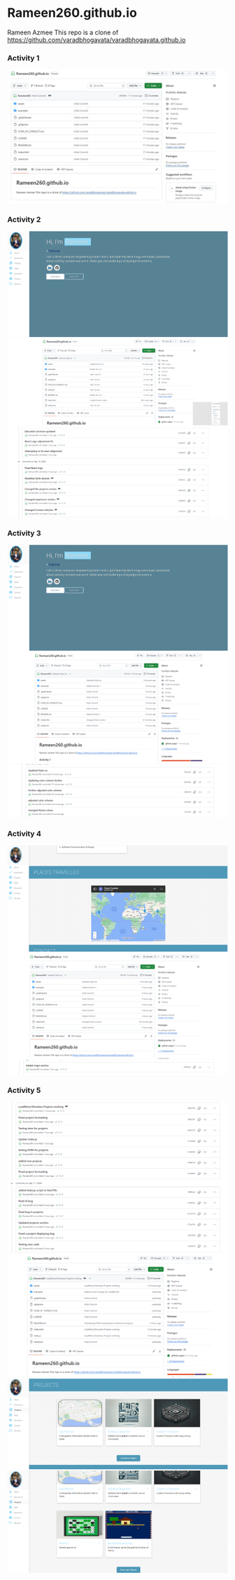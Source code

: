 # Rameen260.github.io
Rameen Azmee
This repo is a clone of https://github.com/varadbhogayata/varadbhogayata.github.io 

### Activity 1
<img src="examples/Activity1.JPG">

### Activity 2
<img src="examples/Activity2.png">
<img src="examples/Activity22.png">
<img src="examples/Activity23.png">


### Activity 3
<img src="examples/Activity2.png">
<img src="examples/Activity31.png">
<img src="examples/Activity3.png">

### Activity 4
<img src="examples/Activity42.png">
<img src="examples/Activity41.png">
<img src="examples/Activity4.png">

### Activity 5
<img src="examples/Activity5.png">
<img src="examples/Activity51.png">
<img src="examples/Activity52.png">
<img src="examples/Activity53.png">